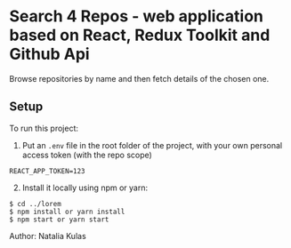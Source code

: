 # Search 4 Repos - web application based on React, Redux Toolkit and Github Api

Browse repositories by name and then fetch details of the chosen one.

## Setup

To run this project:

1. Put an `.env` file in the root folder of the project, with your own personal access token (with the repo scope)

```
REACT_APP_TOKEN=123
```   

2. Install it locally using npm or yarn:

```
$ cd ../lorem
$ npm install or yarn install
$ npm start or yarn start
```

Author: Natalia Kulas
